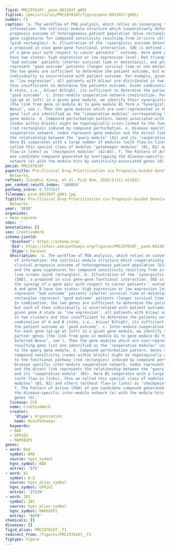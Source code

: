 ```yaml
---
figid: PMC2978107__pone.0013937.g001
figlink: /pmc/articles/PMC2978107/figure/pone-0013937-g001/
number: F1
caption: 'a. The workflow of POA analysis, which relies on converging two lines of
  information: the intrinsic module structure which cooperatively determine the clinical
  prognosis outcome of heterogeneous patient population (blue rectangles); and the
  gene signatures for compound sensitivity resulting from in-vitro cell line screen
  (pink rectangles). b. Illustration of the ‘synergistic outcome determination’ (SOD),
  a proposed in vivo gene-gene functional interaction. SOD is defined as the synergy
  of a gene pair with respect to cancer patients'' outcome. Here gene A and gene B
  have two states: high expression or low expression level. Red triangles represent
  ‘bad outcome’ patients (shorter survival time or metastasis), and green rectangles
  represent ‘good outcome’ patients (longer survival time or non metastasis). In combination,
  the two genes are sufficient to determine the patient outcome, but each of them
  individually is uncorrelated with patient outcome. For example, given gene A state
  as ‘low expression’, all patients with A(Low) are distributed in two clusters and
  thus insufficient to determine the patients outcome. Given combination of A and
  B state, i.e., A(Low) B(high), its sufficient to determine the patient outcome as
  ‘good outcome’. c. Inter-module cooperation network construction. For each gene
  (g1∼g4 at left) in a given gene module, we identify their synergistic partner genes
  (the link from gene in module A1 to gene module B1 form a ‘Synergistically Inferred
  Nexus’, see ). Then the gene modules which are over-represented in the resulting
  gene list are identified as the ‘cooperative modules’ corresponding to the query
  gene module. d. Compound perturbation pattern. Genes associated with compound sensitivity
  (nodes within blocks) might be topologically cross-linked to the functional pathway
  (red rectangles) induced by compound perturbation. e. Disease specific inter-module
  cooperation network, nodes represent gene modules and the direct link represents
  the relationship between the ‘query module’ (A1) and its ‘cooperative module’ (B1).
  Here B1 cooperates with a large number of modules (with flow-in links), thus we
  called this special class of modules ‘gatekeeper modules’ (B1, B2) and others (without
  flow-in links) as ‘checkpoint modules’ (A1–A5). f. The Pattern of Action (POA) of
  one candidate compound generated by overlapping the disease-specific inter-module
  network (e) with the module hits by sensitivity-associated genes (d).'
pmcid: PMC2978107
papertitle: Pre-Clinical Drug Prioritization via Prognosis-Guided Genetic Interaction
  Networks.
reftext: Jianghui Xiong, et al. PLoS One. 2010;5(11):e13937.
pmc_ranked_result_index: '160824'
pathway_score: 0.7272527
filename: pone.0013937.g001.jpg
figtitle: Pre-Clinical Drug Prioritization via Prognosis-Guided Genetic Interaction
  Networks
year: '2010'
organisms:
- Homo sapiens
ndex: ''
annotations: []
seo: CreativeWork
schema-jsonld:
  '@context': https://schema.org/
  '@id': https://pfocr.wikipathways.org/figures/PMC2978107__pone.0013937.g001.html
  '@type': Dataset
  description: 'a. The workflow of POA analysis, which relies on converging two lines
    of information: the intrinsic module structure which cooperatively determine the
    clinical prognosis outcome of heterogeneous patient population (blue rectangles);
    and the gene signatures for compound sensitivity resulting from in-vitro cell
    line screen (pink rectangles). b. Illustration of the ‘synergistic outcome determination’
    (SOD), a proposed in vivo gene-gene functional interaction. SOD is defined as
    the synergy of a gene pair with respect to cancer patients'' outcome. Here gene
    A and gene B have two states: high expression or low expression level. Red triangles
    represent ‘bad outcome’ patients (shorter survival time or metastasis), and green
    rectangles represent ‘good outcome’ patients (longer survival time or non metastasis).
    In combination, the two genes are sufficient to determine the patient outcome,
    but each of them individually is uncorrelated with patient outcome. For example,
    given gene A state as ‘low expression’, all patients with A(Low) are distributed
    in two clusters and thus insufficient to determine the patients outcome. Given
    combination of A and B state, i.e., A(Low) B(high), its sufficient to determine
    the patient outcome as ‘good outcome’. c. Inter-module cooperation network construction.
    For each gene (g1∼g4 at left) in a given gene module, we identify their synergistic
    partner genes (the link from gene in module A1 to gene module B1 form a ‘Synergistically
    Inferred Nexus’, see ). Then the gene modules which are over-represented in the
    resulting gene list are identified as the ‘cooperative modules’ corresponding
    to the query gene module. d. Compound perturbation pattern. Genes associated with
    compound sensitivity (nodes within blocks) might be topologically cross-linked
    to the functional pathway (red rectangles) induced by compound perturbation. e.
    Disease specific inter-module cooperation network, nodes represent gene modules
    and the direct link represents the relationship between the ‘query module’ (A1)
    and its ‘cooperative module’ (B1). Here B1 cooperates with a large number of modules
    (with flow-in links), thus we called this special class of modules ‘gatekeeper
    modules’ (B1, B2) and others (without flow-in links) as ‘checkpoint modules’ (A1–A5).
    f. The Pattern of Action (POA) of one candidate compound generated by overlapping
    the disease-specific inter-module network (e) with the module hits by sensitivity-associated
    genes (d).'
  license: CC0
  name: CreativeWork
  creator:
    '@type': Organization
    name: WikiPathways
  keywords:
  - BAD
  - GPR162
  - MAPK8IP1
genes:
- word: Bad
  symbol: BAD
  source: hgnc_symbol
  hgnc_symbol: BAD
  entrez: '572'
- word: A2
  symbol: A-2
  source: hgnc_alias_symbol
  hgnc_symbol: GPR162
  entrez: '27239'
- word: IB1
  symbol: IB1
  source: hgnc_alias_symbol
  hgnc_symbol: MAPK8IP1
  entrez: '9479'
chemicals: []
diseases: []
figid_alias: PMC2978107__F1
redirect_from: /figures/PMC2978107__F1
figtype: Figure
---
```

